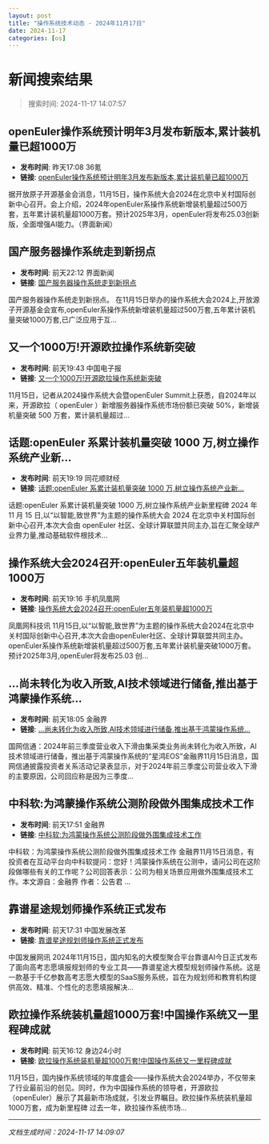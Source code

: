 ```yaml
---
layout: post
title: "操作系统技术动态 - 2024年11月17日"
date: 2024-11-17
categories: [os]
---
```


# 新闻搜索结果
> 搜索时间: 2024-11-17 14:07:57

## openEuler操作系统预计明年3月发布新版本,累计装机量已超1000万
- **发布时间**: 昨天17:08 36氪
- **链接**: [openEuler操作系统预计明年3月发布新版本,累计装机量已超1000万](https://baijiahao.baidu.com/s?id=1815869521770963723&wfr=spider&for=pc)

据开放原子开源基金会消息，11月15日，操作系统大会2024在北京中关村国际创新中心召开。会上介绍，2024年openEuler系操作系统新增装机量超过500万套，五年累计装机量超1000万套。预计2025年3月，openEuler将发布25.03创新版，全面增强AI能力。（界面新闻）

## 国产服务器操作系统走到新拐点
- **发布时间**: 前天22:12 界面新闻
- **链接**: [国产服务器操作系统走到新拐点](https://www.jiemian.com/article/11994599.html)

国产服务器操作系统走到新拐点。 在11月15日举办的操作系统大会2024上,开放源子开源基金会宣布,openEuler系操作系统新增装机量超过500万套,五年累计装机量突破1000万套,已广泛应用于互...

## 又一个1000万!开源欧拉操作系统新突破
- **发布时间**: 前天19:43 中国电子报
- **链接**: [又一个1000万!开源欧拉操作系统新突破](https://baijiahao.baidu.com/s?id=1815788646658183976&wfr=spider&for=pc)

11月15日，记者从2024操作系统大会暨openEuler Summit上获悉，自2024年以来，开源欧拉（ openEuler ）新增服务器操作系统市场份额已突破 50%，新增装机量突破 500 万套，累计装机量超过...

## 话题:openEuler 系累计装机量突破 1000 万,树立操作系统产业新...
- **发布时间**: 前天19:19 同花顺财经
- **链接**: [话题:openEuler 系累计装机量突破 1000 万,树立操作系统产业新...](http://news.10jqka.com.cn/comment/663579741.shtml)

话题:openEuler 系累计装机量突破 1000 万,树立操作系统产业新里程碑 2024 年 11 月 15 日,以“以智能,致世界”为主题的操作系统大会 2024 在北京中关村国际创新中心召开,本次大会由 openEuler 社区、全球计算联盟共同主办,旨在汇聚全球产业界力量,推动基础软件根技术...

## 操作系统大会2024召开:openEuler五年装机量超1000万
- **发布时间**: 前天19:16 手机凤凰网
- **链接**: [操作系统大会2024召开:openEuler五年装机量超1000万](https://tech.ifeng.com/c/8eXBJ3dIoWp)

凤凰网科技讯 11月15日,以“以智能,致世界”为主题的操作系统大会2024在北京中关村国际创新中心召开,本次大会由openEuler社区、全球计算联盟共同主办。openEuler系操作系统新增装机量超过500万套,五年累计装机量突破1000万套。 预计2025年3月,openEuler将发布25.03 创...

## ...尚未转化为收入所致,AI技术领域进行储备,推出基于鸿蒙操作系统...
- **发布时间**: 前天18:05 金融界
- **链接**: [...尚未转化为收入所致,AI技术领域进行储备,推出基于鸿蒙操作系统...](https://baijiahao.baidu.com/s?id=1815782671764715753&wfr=spider&for=pc)

国网信通：2024年前三季度营业收入下滑由集采类业务尚未转化为收入所致，AI技术领域进行储备，推出基于鸿蒙操作系统的“星鸿EOS”金融界11月15日消息，国网信通披露投资者关系活动记录表显示，对于2024年前三季度公司营业收入下滑的主要原因，公司回应称是因为三季度...

## 中科软:为鸿蒙操作系统公测阶段做外围集成技术工作
- **发布时间**: 前天17:51 金融界
- **链接**: [中科软:为鸿蒙操作系统公测阶段做外围集成技术工作](https://baijiahao.baidu.com/s?id=1815783900079095142&wfr=spider&for=pc)

中科软：为鸿蒙操作系统公测阶段做外围集成技术工作 金融界11月15日消息，有投资者在互动平台向中科软提问：您好！鸿蒙操作系统在公测中，请问公司在这阶段做哪些有关的工作呢？公司回答表示：公司为相关场景应用做外围集成技术工作。本文源自：金融界 作者：公告君 ...

## 靠谱星途规划师操作系统正式发布
- **发布时间**: 前天17:31 中国发展改革
- **链接**: [靠谱星途规划师操作系统正式发布](https://baijiahao.baidu.com/s?id=1815780375338508463&wfr=spider&for=pc)

中国发展网讯 2024年11月15日，国内知名的大模型聚合平台靠谱AI今日正式发布了面向高考志愿填报规划师的专业工具——靠谱星途大模型规划师操作系统。这是一款基于千亿参数高考志愿大模型的SaaS服务系统，旨在为规划师和教育机构提供高效、精准、个性化的志愿填报解决...

## 欧拉操作系统装机量超1000万套!中国操作系统又一里程碑成就
- **发布时间**: 前天16:12 身边24小时
- **链接**: [欧拉操作系统装机量超1000万套!中国操作系统又一里程碑成就](https://baijiahao.baidu.com/s?id=1815775401394108370&wfr=spider&for=pc)

11月15日，国内操作系统领域的年度盛会——操作系统大会2024举办，不仅带来了行业最前沿的创见。同时，作为中国操作系统的领导者，开源欧拉（openEuler）展示了其最新市场成就，引发业界瞩目。欧拉操作系统装机量超1000万套，成为新里程碑 过去一年，欧拉操作系统市场...


---
*文档生成时间：2024-11-17 14:09:07*